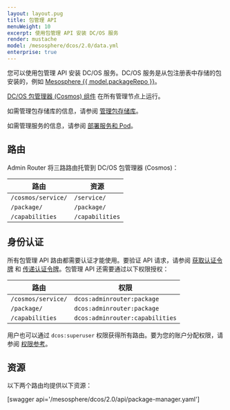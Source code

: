 ```yaml
---
layout: layout.pug
title: 包管理 API
menuWeight: 10
excerpt: 使用包管理 API 安装 DC/OS 服务
render: mustache
model: /mesosphere/dcos/2.0/data.yml
enterprise: true
---
```


您可以使用包管理 API 安装 DC/OS 服务。DC/OS 服务是从包注册表中存储的包安装的，例如 [Mesosphere {{ model.packageRepo }}](/mesosphere/dcos/cn/2.0/overview/concepts/#mesosphere-universe)。

[DC/OS 包管理器 (Cosmos) 组件](/mesosphere/dcos/cn/2.0/overview/architecture/components/#dcos-package-manager) 在所有管理节点上运行。

如需管理包存储库的信息，请参阅 [管理包存储库](/mesosphere/dcos/cn/2.0/administering-clusters/package-registry/)。

如需管理服务的信息，请参阅 [部署服务和 Pod](/mesosphere/dcos/cn/2.0/deploying-services/)。


## 路由
Admin Router 将三路路由托管到 DC/OS 包管理器 (Cosmos)：

| 路由 | 资源 |
|-------|----------|
| `/cosmos/service/` | `/service/` |
| `/package/` | `/package/` |
| `/capabilities` | `/capabilities` |


## 身份认证

所有包管理 API 路由都需要认证才能使用。要验证 API 请求，请参阅 [获取认证令牌](/mesosphere/dcos/cn/2.0/security/ent/iam-api/#obtaining-an-authentication-token) 和 [传递认证令牌](/mesosphere/dcos/cn/2.0/security/ent/iam-api/#passing-an-authentication-token)。包管理 API 还需要通过以下权限授权：

| 路由 | 权限 |
|-------|----------|
| `/cosmos/service/` | `dcos:adminrouter:package` |
| `/package/` | `dcos:adminrouter:package` |
| `/capabilities` | `dcos:adminrouter:capabilities` |

用户也可以通过 `dcos:superuser` 权限获得所有路由。要为您的账户分配权限，请参阅 [权限参考](/mesosphere/dcos/cn/2.0/security/ent/perms-reference/)。


## 资源

以下两个路由均提供以下资源：

[swagger api='/mesosphere/dcos/2.0/api/package-manager.yaml']
